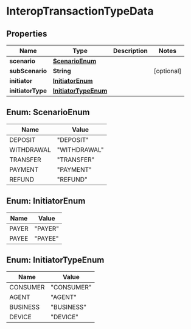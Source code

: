 

# InteropTransactionTypeData

## Properties

Name | Type | Description | Notes
------------ | ------------- | ------------- | -------------
**scenario** | [**ScenarioEnum**](#ScenarioEnum) |  | 
**subScenario** | **String** |  |  [optional]
**initiator** | [**InitiatorEnum**](#InitiatorEnum) |  | 
**initiatorType** | [**InitiatorTypeEnum**](#InitiatorTypeEnum) |  | 



## Enum: ScenarioEnum

Name | Value
---- | -----
DEPOSIT | &quot;DEPOSIT&quot;
WITHDRAWAL | &quot;WITHDRAWAL&quot;
TRANSFER | &quot;TRANSFER&quot;
PAYMENT | &quot;PAYMENT&quot;
REFUND | &quot;REFUND&quot;



## Enum: InitiatorEnum

Name | Value
---- | -----
PAYER | &quot;PAYER&quot;
PAYEE | &quot;PAYEE&quot;



## Enum: InitiatorTypeEnum

Name | Value
---- | -----
CONSUMER | &quot;CONSUMER&quot;
AGENT | &quot;AGENT&quot;
BUSINESS | &quot;BUSINESS&quot;
DEVICE | &quot;DEVICE&quot;



